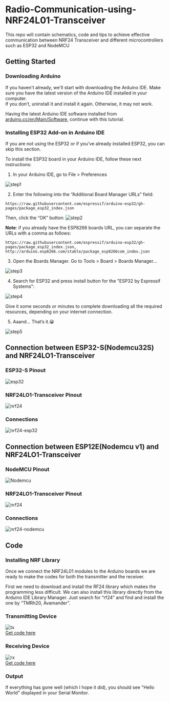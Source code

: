# Radio-Communication-using-NRF24L01-Transceiver
This repo will contain schematics, code and tips to achieve effective communication between NRF24 Transceiver and different microcontrollers such as ESP32 and NodeMCU

## Getting Started
### Downloading Arduino

If you haven't already, we'll start with downloading the Arduino IDE.
Make sure you have the latest version of the Arduino IDE installed in your computer.
<br>
If you don’t, uninstall it and install it again. Otherwise, it may not work.

Having the latest Arduino IDE software installed from [arduino.cc/en/Main/Software](https://www.arduino.cc/en/software), continue with this tutorial.

### Installing ESP32 Add-on in Arduino IDE

If you are not using the ESP32 or if you've already installed ESP32, you can skip this section.

To install the ESP32 board in your Arduino IDE, follow these next instructions:

1. In your Arduino IDE, go to  File > Preferences

![step1](./assets/images/arduino-installation/step1.PNG)

2. Enter the following into the “Additional Board Manager URLs” field:
```
https://raw.githubusercontent.com/espressif/arduino-esp32/gh-pages/package_esp32_index.json
```
Then, click the “OK” button:
![step2](./assets/images/arduino-installation/step2.PNG)

**Note**: if you already have the ESP8266 boards URL, you can separate the URLs with a comma as follows:
```
https://raw.githubusercontent.com/espressif/arduino-esp32/gh-pages/package_esp32_index.json, http://arduino.esp8266.com/stable/package_esp8266com_index.json
```

3. Open the Boards Manager. Go to Tools > Board > Boards Manager…

![step3](./assets/images/arduino-installation/step3.PNG)

4. Search for ESP32 and press install button for the "ESP32 by Espressif Systems":

![step4](./assets/images/arduino-installation/step4.PNG)

Give it some seconds or minutes to complete downloading all the required resources, depending on your internet connection.

5. Aaand... That’s it.😀

![step5](./assets/images/arduino-installation/step5.PNG)

## Connection between ESP32-S(Nodemcu32S) and NRF24LO1-Transceiver

### ESP32-S Pinout

![esp32](./assets/images/pinout/ESP32pinout.PNG)

### NRF24LO1-Transceiver Pinout

![nrf24](./assets/images/pinout/nRF24L01-Pinout.png)

### Connections

![nrf24-esp32](./assets/images/connection/NRF-ESP32.PNG)

## Connection between ESP12E(Nodemcu v1) and NRF24LO1-Transceiver

### NodeMCU Pinout

![Nodemcu](./assets/images/pinout/NodeMCUv1.0-pinout.jpg)

### NRF24LO1-Transceiver Pinout

![nrf24](./assets/images/pinout/nRF24L01-Pinout.png)

### Connections

![nrf24-nodemcu](./assets/images/connection/NRF-NODEMCU.PNG)

## Code
### Installing NRF Library
Once we connect the NRF24L01 modules to the Arduino boards we are ready to make the codes for both the transmitter and the receiver.

First we need to download and install the RF24 library which makes the programming less difficult. We can also install this library directly from the Arduino IDE Library Manager. Just search for “rf24” and find and install the one by “TMRh20, Avamander”.


### Transmitting Device

![tx](./assets/images/snapshots/transmitter.PNG)
<br>
[Get code here](./Transmitter/Transmitter-test2/Transmitter-test2.ino)

### Receiving Device

![rx](./assets/images/snapshots/receiving.PNG)
<br>
[Get code here](./Receiver/Receiver-test2/Receiver-test2.ino)

### Output
If everything has gone well (which I hope it did), you should see "Hello World" displayed in your Serial Monitor.